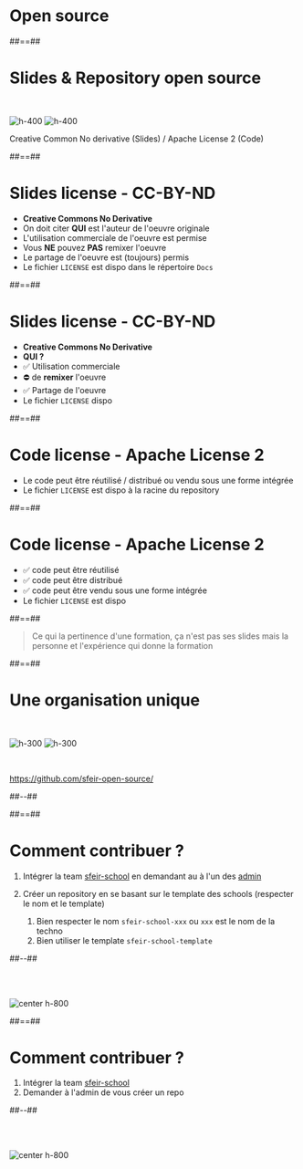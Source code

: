 <!-- .slide: class="transition bg-white" -->

# Open source

##==##

<!-- .slide: class="flex-row" -->

# Slides & Repository open source

<br>

![h-400](./assets/images/cc-by-nd-use-license-min-dztechs.png)
![h-400](./assets/images/apache-l2.png)

Creative Common No derivative (Slides) / Apache License 2 (Code)

##==##

<!-- .slide: data-type-show="restit" -->

# Slides license - CC-BY-ND

- **Creative Commons No Derivative**
- On doit citer **QUI** est l'auteur de l'oeuvre originale
- L'utilisation commerciale de l'oeuvre est permise
- Vous **NE** pouvez **PAS** remixer l'oeuvre
- Le partage de l'oeuvre est (toujours) permis
- Le fichier `LICENSE` est dispo dans le répertoire `Docs`

##==##

<!-- .slide: data-type-show="prez" -->

# Slides license - CC-BY-ND

- **Creative Commons No Derivative**
- **QUI ?**
- ✅ Utilisation commerciale
- ⛔️ de **remixer** l'oeuvre
- ✅ Partage de l'oeuvre
- Le fichier `LICENSE` dispo
<!-- .element: class="list-fragment" -->

##==##

<!-- .slide: data-type-show="restit" -->

# Code license - Apache License 2

- Le code peut être réutilisé / distribué ou vendu sous une forme intégrée
- Le fichier `LICENSE` est dispo à la racine du repository

##==##

<!-- .slide: data-type-show="prez" -->

# Code license - Apache License 2

- ✅ code peut être réutilisé
- ✅ code peut être distribué
- ✅ code peut être vendu sous une forme intégrée
- Le fichier `LICENSE` est dispo
<!-- .element: class="list-fragment" -->

##==##

<!-- .slide: class="quote-slide" -->

> Ce qui la pertinence d'une formation, ça n'est pas ses slides mais la personne et l'expérience qui donne la formation

##==##

<!-- .slide: class="flex-row two-column" -->

# Une organisation unique

<br>

![h-300](./assets/images/ospo-logo.png)
![h-300](./assets/images/github-logo.png)

<br>

https://github.com/sfeir-open-source/

##--##

<!-- .slide: data-background="./assets/images/ring-bg.jpeg" -->

##==##

<!-- .slide: class="two-column" data-type-show="restit" -->

# Comment contribuer ?

1. Intégrer la team [sfeir-school](https://github.com/orgs/sfeir-open-source/teams/sfeir-school) en demandant au à l'un des [admin](https://github.com/orgs/sfeir-open-source/teams/admins/members)

1. Créer un repository en se basant sur le template des schools (respecter le nom et le template)

   1. Bien respecter le nom `sfeir-school-xxx` ou `xxx` est le nom de la techno
   1. Bien utiliser le template `sfeir-school-template`

##--##

<br><br>

![center h-800](./assets/images/create-repo.png)

##==##

<!-- .slide: class="two-column" data-type-show="prez" -->

# Comment contribuer ?

1. Intégrer la team [sfeir-school](https://github.com/orgs/sfeir-open-source/teams/sfeir-school)
1. Demander à l'admin de vous créer un repo
<!-- .element: class="list-fragment" -->

##--##

<br><br>

![center h-800](./assets/images/create-repo.png)
